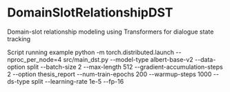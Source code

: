 # DomainSlotRelationshipDST
Domain-slot relationship modeling using Transformers for dialogue state tracking


Script running example
python 
-m torch.distributed.launch 
--nproc_per_node=4 
src/main_dst.py 
--model-type albert-base-v2
--data-option split 
--batch-size 2 
--max-length 512 
--gradient-accumulation-steps 2 
--option thesis_report 
--num-train-epochs 200 
--warmup-steps 1000 
--ds-type split 
--learning-rate 1e-5 
--fp-16
